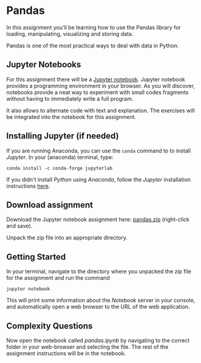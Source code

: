 # Pandas

In this assignment you'll be learning how to use the Pandas library for loading, manipulating, visualizing and storing data.

Pandas is one of the most practical ways to deal with data in Python.

## Jupyter Notebooks

For this assignment there will be a [Jupyter notebook](http://jupyter.org/). Jupyter notebook provides a programming environment in your browser.
As you will discover, notebooks provide a neat way to experiment with small codes fragments without having to immediately write a full program.

It also allows to alternate code with text and explanation. The exercises will be integrated into the notebook for this assignment.

## Installing Jupyter (if needed)

If you are running Anaconda, you can use the `conda` command to to install *Jupyter*. In your (anaconda) terminal, type:

    conda install -c conda-forge jupyterlab

If you didn't install *Python* using *Anaconda*, follow the *Jupyter* installation instructions [here](https://jupyter.org/install).


## Download assignment

Download the Jupyter notebook assignment here: [pandas.zip](../code/pandas.zip)
(right-click and save).

Unpack the zip file into an appropriate directory.

## Getting Started

In your terminal, navigate to the directory where you unpacked the zip file for the
assignment and run the command

    jupyter notebook

This will print some information about the *Notebook* server in your console,
and automatically open a web browser to the URL of the web application.

## Complexity Questions

Now open the notebook called *pandas.ipynb* by navigating to
the correct folder in your web-browser and selecting the file. The rest of the
assignment instructions will be in the notebook.
